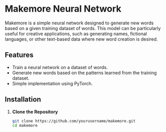 # Makemore Neural Network

Makemore is a simple neural network designed to generate new words based on a given training dataset of words. This model can be particularly useful for creative applications, such as generating names, fictional languages, or other text-based data where new word creation is desired.

## Features

- Train a neural network on a dataset of words.
- Generate new words based on the patterns learned from the training dataset.
- Simple implementation using PyTorch.

## Installation

1. **Clone the Repository**
   ```sh
   git clone https://github.com/yourusername/makemore.git
   cd makemore
